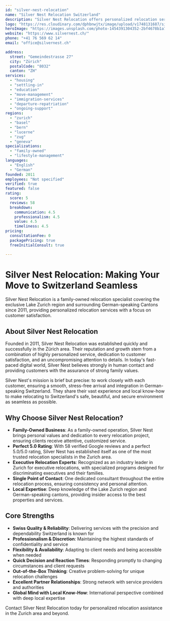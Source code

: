 ```yaml
---
id: "silver-nest-relocation"
name: "Silver Nest Relocation Switzerland"
description: "Silver Nest Relocation offers personalized relocation services in Zurich and German-speaking Switzerland since 2011. Family-owned business specializing in executive relocations with perfect 5.0 rating."
logo: "https://res.cloudinary.com/dphbnwjtx/image/upload/v1748131687/silvernest_vvrrjk.webp"
heroImage: "https://images.unsplash.com/photo-1454391304352-2bf4678b1a7a?w=1200&h=600&fit=crop"
website: "https://www.silvernest.ch/"
phone: "+41 76 569 62 14"
email: "office@silvernest.ch"

address:
  street: "Gemeindestrasse 27"
  city: "Zürich"
  postalCode: "8032"
  canton: "ZH"
services:
  - "housing"
  - "settling-in"
  - "education"
  - "move-management"
  - "immigration-services"
  - "departure-repatriation"
  - "ongoing-support"
regions:
  - "zurich"
  - "basel"
  - "bern"
  - "lucerne"
  - "zug"
  - "geneva"
specializations:
  - "family-owned"
  - "lifestyle-management"
languages:
  - "English"
  - "German"
founded: 2011
employees: "Not specified"
verified: true
featured: false
rating:
  score: 5
  reviews: 58
  breakdown:
    communication: 4.5
    professionalism: 4.5
    value: 4.5
    timeliness: 4.5
pricing:
  consultationFee: 0
  packagePricing: true
  freeInitialConsult: true

---
```


# Silver Nest Relocation: Making Your Move to Switzerland Seamless

Silver Nest Relocation is a family-owned relocation specialist covering the exclusive Lake Zurich region and surrounding German-speaking Cantons since 2011, providing personalized relocation services with a focus on customer satisfaction.

## About Silver Nest Relocation

Founded in 2011, Silver Nest Relocation was established quickly and successfully in the Zürich area. Their reputation and growth stem from a combination of highly personalized service, dedication to customer satisfaction, and an uncompromising attention to details. In today's fast-paced digital world, Silver Nest believes strongly in human contact and providing customers with the assurance of strong family values.

Silver Nest's mission is brief but precise: to work closely with each customer, ensuring a smooth, stress-free arrival and integration in German-speaking Switzerland. They share their vast experience and local know-how to make relocating to Switzerland's safe, beautiful, and secure environment as seamless as possible.

## Why Choose Silver Nest Relocation?

- **Family-Owned Business**: As a family-owned operation, Silver Nest brings personal values and dedication to every relocation project, ensuring clients receive attentive, customized service.
- **Perfect 5.0 Rating**: With 58 verified Google reviews and a perfect 5.0/5.0 rating, Silver Nest has established itself as one of the most trusted relocation specialists in the Zurich area.
- **Executive Relocation Experts**: Recognized as an industry leader in Zurich for executive relocations, with specialized programs designed for discriminating executives and their families.
- **Single Point of Contact**: One dedicated consultant throughout the entire relocation process, ensuring consistency and personal attention.
- **Local Expertise**: Deep knowledge of the Lake Zurich region and German-speaking cantons, providing insider access to the best properties and services.

## Core Strengths

- **Swiss Quality & Reliability**: Delivering services with the precision and dependability Switzerland is known for
- **Professionalism & Discretion**: Maintaining the highest standards of confidentiality and service
- **Flexibility & Availability**: Adapting to client needs and being accessible when needed
- **Quick Decision and Reaction Times**: Responding promptly to changing circumstances and client requests
- **Out-of-the-Box Thinking**: Creative problem-solving for unique relocation challenges
- **Excellent Partner Relationships**: Strong network with service providers and authorities
- **Global Mind with Local Know-How**: International perspective combined with deep local expertise

Contact Silver Nest Relocation today for personalized relocation assistance in the Zurich area and beyond. 